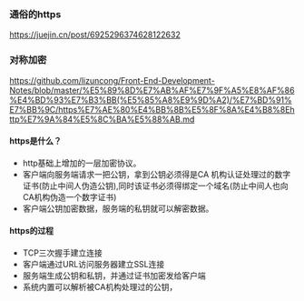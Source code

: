 ### 通俗的https
<https://juejin.cn/post/6925296374628122632>
### 对称加密
<https://github.com/lizuncong/Front-End-Development-Notes/blob/master/%E5%89%8D%E7%AB%AF%E7%9F%A5%E8%AF%86%E4%BD%93%E7%B3%BB(%E5%85%A8%E9%9D%A2)/%E7%BD%91%E7%BB%9C/https%E7%AE%80%E4%BB%8B%E5%8F%8A%E4%B8%8Ehttp%E7%9A%84%E5%8C%BA%E5%88%AB.md>
#### https是什么？
+ http基础上增加的一层加密协议。
+ 客户端向服务端请求一把公钥，拿到公钥必须得是CA 机构认证处理过的数字证书(防止中间人伪造公钥),同时该证书必须得绑定一个域名(防止中间人也向CA机构伪造一个数字证书)
+ 客户端公钥加密数据，服务端的私钥就可以解密数据。

#### https的过程
+ TCP三次握手建立连接
+ 客户端通过URL访问服务器建立SSL连接
+ 服务端生成公钥和私钥，并通过证书加密发给客户端
+ 系统内置可以解析被CA机构处理过的公钥，
